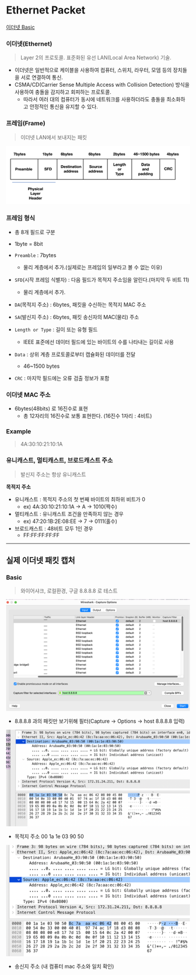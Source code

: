 # Ethernet Packet

[이더넷 Basic](https://github.com/royroyee/gonet/tree/main/03-layer/02-data-link-layer#%EC%9D%B4%EB%8D%94%EB%84%B7-ethernet)

### 이더넷(Ethernet)
> Layer 2의 프로토콜. 표준화된 유선 LAN(Local Area Network) 기술. 
> 
- 이더넷은 일반적으로 케이블을 사용하여 컴퓨터, 스위치, 라우터, 모뎀 등의 장치들을 서로 연결하여 통신.
- CSMA/CD(Carrier Sense Multiple Access with Collision Detection) 방식을 사용하여 충돌을 감지하고 회피하는 프로토콜.
  - 따라서 여러 대의 컴퓨터가 동시에 네트워크를 사용하더라도 충돌을 최소화하고 안정적인 통신을 유지할 수 있다.

### 프레임(Frame)
> 이더넷 LAN에서 보내지는 패킷

![이더넷 프레임.png](img%2F%EC%9D%B4%EB%8D%94%EB%84%B7%20%ED%94%84%EB%A0%88%EC%9E%84.png)
### 프레임 형식
- 총 8개 필드로 구분
- 1byte = 8bit


- `Preamble` : 7bytes
  - 물리 계층에서 추가.(실제로는 프레임의 일부라고 볼 수 없는 이유)


- `SFD`(시작 프레임 식별자) : 다음 필드가 목적지 주소임을 알린다.(마지막 두 비트 11)
  - 물리 계층에서 추가.


- `DA`(목적지 주소) : 6bytes, 패킷을 수신하는 목적지 MAC 주소 


- `SA`(발신지 주소) : 6bytes, 패킷 송신자의 MAC(물리) 주소


- `Length or Type` : 길이 또는 유형 필드
  - IEEE 표준에선 데이터 필드에 있는 바이트의 수를 나타내는 길이로 사용


- `Data` : 상위 계층 프로토콜로부터 캡슐화된 데이터를 전달
  - 46~1500 bytes


- `CRC` : 마지막 필드에는 오류 검출 정보가 포함

### 이더넷 MAC 주소
- 6bytes(48bits) 로 16진수로 표현
  - 총 12자리의 16진수로 보통 표현한다. (16진수 1자리 : 4비트)

### Example
> 4A:30:10:21:10:1A


### 유니캐스트, 멀티캐스트, 브로드캐스트 주소
> 발신지 주소는 항상 유니캐스트

**목적지 주소**
- 유니캐스트 : 목적지 주소의 첫 번째 바이트의 최하위 비트가 0
  - ex) 4A:30:10:21:10:1A -> A -> 1010(짝수) 
- 멀티캐스트 : 유니캐스트 조건을 만족하지 않는 경우 
  - ex) 47:20:1B:2E:08:EE -> 7 -> 0111(홀수)
- 브로드캐스트 : 48비트 모두 1인 경우 
  - FF:FF:FF:FF:FF

--- 

## 실제 이더넷 패킷 캡처

### Basic
> 와이어샤크, 로컬환경, 구글 8.8.8.8 로 테스트

![ping 테스트.png](img%2Fping%20%ED%85%8C%EC%8A%A4%ED%8A%B8.png)
- 8.8.8.8 과의 패킷만 보기위해 필터(Capture -> Options -> host 8.8.8.8 입력)


![Destination.png](img%2FDestination.png)
- 목적지 주소 00 1a 1e 03 90 50

![source.png](img%2Fsource.png)
- 송신지 주소 (내 컴퓨터 mac 주소와 일치 확인)